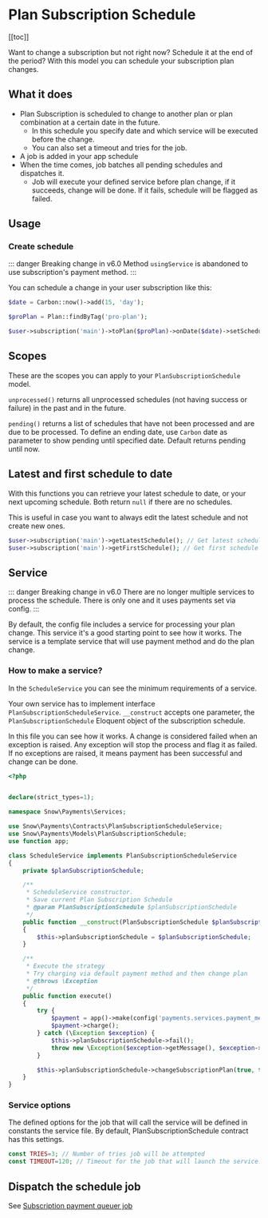 # Plan Subscription Schedule

[[toc]]

Want to change a subscription but not right now? Schedule it at the end of the period? With this model you can
schedule your subscription plan changes.

## What it does

- Plan Subscription is scheduled to change to another plan or plan combination at a certain date in the future.
    * In this schedule you specify date and which service will be executed before the change.
    * You can also set a timeout and tries for the job.
- A job is added in your app schedule
- When the time comes, job batches all pending schedules and dispatches it.
    * Job will execute your defined service before plan change, if it succeeds, change will be done. If it fails,
      schedule will be flagged as failed.

## Usage

### Create schedule <Badge text="updated in v6.0" type="warning"/>
::: danger Breaking change in v6.0
Method `usingService` is abandoned to use subscription's payment method.
:::

You can schedule a change in your user subscription like this:

```php
$date = Carbon::now()->add(15, 'day');

$proPlan = Plan::findByTag('pro-plan');

$user->subscription('main')->toPlan($proPlan)->onDate($date)->setSchedule();
```

## Scopes

These are the scopes you can apply to your `PlanSubscriptionSchedule` model.

`unprocessed()` returns all unprocessed schedules (not having success or failure) in the past and in the future.

`pending()` returns a list of schedules that have not been processed and are due to be processed. To define an ending
date, use `Carbon` date as parameter to show pending until specified date. Default returns pending until now.

## Latest and first schedule to date
With this functions you can retrieve your latest schedule to date, or your next upcoming schedule. Both return `null` if
there are no schedules. 

This is useful in case you want to always edit the latest schedule and not create new ones.
```php 
$user->subscription('main')->getLatestSchedule(); // Get latest schedule before date (now() or parameter with date)
$user->subscription('main')->getFirstSchedule(); // Get first schedule after date (now() or parameter with date)
```

## Service <Badge text="updated in v6.0" type="warning"/>
::: danger Breaking change in v6.0
There are no longer multiple services to process the schedule. There is only one and it uses payments set via config.
:::

By default, the config file includes a service for processing your plan change. This service it's a good
starting point to see how it works. The service is a template service that will use payment method and do the plan change.

### How to make a service?

In the `ScheduleService` you can see the minimum requirements of a service.

Your own service has to implement interface `PlanSubscriptionScheduleService`. `__construct` accepts one parameter, the
`PlanSubscriptionSchedule` Eloquent object of the subscription schedule.

In this file you can see how it works. A change is considered failed when an exception is raised. Any exception will stop
the process and flag it as failed. If no exceptions are raised, it means payment has been successful and change can be done.

```php
<?php


declare(strict_types=1);

namespace Snow\Payments\Services;

use Snow\Payments\Contracts\PlanSubscriptionScheduleService;
use Snow\Payments\Models\PlanSubscriptionSchedule;
use function app;

class ScheduleService implements PlanSubscriptionScheduleService
{
    private $planSubscriptionSchedule;

    /**
     * ScheduleService constructor.
     * Save current Plan Subscription Schedule
     * @param PlanSubscriptionSchedule $planSubscriptionSchedule
     */
    public function __construct(PlanSubscriptionSchedule $planSubscriptionSchedule)
    {
        $this->planSubscriptionSchedule = $planSubscriptionSchedule;
    }

    /**
     * Execute the strategy
     * Try charging via default payment method and then change plan
     * @throws \Exception
     */
    public function execute()
    {
        try {
            $payment = app()->make(config('payments.services.payment_methods.' . $this->planSubscriptionSchedule->subscription->payment_method));
            $payment->charge();
        } catch (\Exception $exception) {
            $this->planSubscriptionSchedule->fail();
            throw new \Exception($exception->getMessage(), $exception->getCode());
        }

        $this->planSubscriptionSchedule->changeSubscriptionPlan(true, true);
    }
}

```

### Service options

The defined options for the job that will call the service will be defined in constants the service file. By default, 
PlanSubscriptionSchedule contract has this settings.
```php
const TRIES=3; // Number of tries job will be attempted
const TIMEOUT=120; // Timeout for the job that will launch the service.
```

## Dispatch the schedule job

See [Subscription payment queuer job](../payments/jobs/subscription-payment-queuer-job.md)
